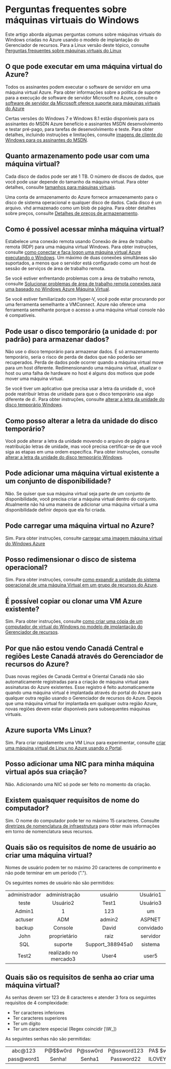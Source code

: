 <properties
    pageTitle="Perguntas Frequentes sobre o Windows VMs | Microsoft Azure"
    description="Fornece respostas para algumas perguntas comuns sobre máquinas virtuais do Windows criadas com o modelo do Gerenciador de recursos."
    services="virtual-machines-windows"
    documentationCenter=""
    authors="cynthn"
    manager="timlt"
    editor=""
    tags="azure-resource-management"/>

<tags
    ms.service="virtual-machines-windows"
    ms.workload="infrastructure-services"
    ms.tgt_pltfrm="vm-windows"
    ms.devlang="na"
    ms.topic="article"
    ms.date="08/16/2016"
    ms.author="cynthn"/>

# <a name="frequently-asked-question-about-windows-virtual-machines"></a>Perguntas frequentes sobre máquinas virtuais do Windows 


Este artigo aborda algumas perguntas comuns sobre máquinas virtuais do Windows criadas no Azure usando o modelo de implantação do Gerenciador de recursos. Para a Linux versão deste tópico, consulte [Perguntas frequentes sobre máquinas virtuais do Linux](virtual-machines-linux-faq.md)

## <a name="what-can-i-run-on-an-azure-vm"></a>O que pode executar em uma máquina virtual do Azure?

Todos os assinantes podem executar o software de servidor em uma máquina virtual Azure. Para obter informações sobre a política de suporte para a execução de software de servidor Microsoft no Azure, consulte o [software de servidor da Microsoft oferece suporte para máquinas virtuais do Azure](https://support.microsoft.com/kb/2721672)

Certas versões do Windows 7 e Windows 8.1 estão disponíveis para os assinantes do MSDN Azure benefício e assinantes MSDN desenvolvimento e testar pré-pago, para tarefas de desenvolvimento e teste. Para obter detalhes, incluindo instruções e limitações, consulte [imagens de cliente do Windows para os assinantes do MSDN](http://azure.microsoft.com/blog/2014/05/29/windows-client-images-on-azure/). 


## <a name="how-much-storage-can-i-use-with-a-virtual-machine"></a>Quanto armazenamento pode usar com uma máquina virtual?

Cada disco de dados pode ser até 1 TB. O número de discos de dados, que você pode usar depende do tamanho da máquina virtual. Para obter detalhes, consulte [tamanhos para máquinas virtuais](virtual-machines-windows-sizes.md).

Uma conta de armazenamento do Azure fornece armazenamento para o disco de sistema operacional e qualquer disco de dados. Cada disco é um arquivo. vhd armazenado como um blob de página. Para obter detalhes sobre preços, consulte [Detalhes de preços de armazenamento](https://azure.microsoft.com/pricing/details/storage/).


## <a name="how-can-i-access-my-virtual-machine"></a>Como é possível acessar minha máquina virtual?

Estabelece uma conexão remota usando Conexão de área de trabalho remota (RDP) para uma máquina virtual Windows. Para obter instruções, consulte [como conectar e faça logon uma máquina virtual Azure executando o Windows](virtual-machines-windows-connect-logon.md). Um máximo de duas conexões simultâneas são suportados, a menos que o servidor está configurado como um host de sessão de serviços de área de trabalho remota.  


Se você estiver enfrentando problemas com a área de trabalho remota, consulte [Solucionar problemas de área de trabalho remota conexões para uma baseado no Windows Azure Máquina Virtual](virtual-machines-windows-troubleshoot-rdp-connection.md). 

Se você estiver familiarizado com Hyper-V, você pode estar procurando por uma ferramenta semelhante a VMConnect. Azure não oferece uma ferramenta semelhante porque o acesso a uma máquina virtual console não é compatíveis.

## <a name="can-i-use-the-temporary-disk-the-d-drive-by-default-to-store-data"></a>Pode usar o disco temporário (a unidade d: por padrão) para armazenar dados?

Não use o disco temporário para armazenar dados. É só armazenamento temporário, seria o risco de perda de dados que não poderão ser recuperados. Perda de dados pode ocorrer quando a máquina virtual move para um host diferente. Redimensionando uma máquina virtual, atualizar o host ou uma falha de hardware no host é alguns dos motivos que pode mover uma máquina virtual.

Se você tiver um aplicativo que precisa usar a letra da unidade d:, você pode reatribuir letras de unidade para que o disco temporário usa algo diferente de d:. Para obter instruções, consulte [alterar a letra da unidade do disco temporário Windows](virtual-machines-windows-classic-change-drive-letter.md).

## <a name="how-can-i-change-the-drive-letter-of-the-temporary-disk"></a>Como posso alterar a letra da unidade do disco temporário?

Você pode alterar a letra da unidade movendo o arquivo de página e reatribuição letras de unidade, mas você precisa certificar-se de que você siga as etapas em uma ordem específica. Para obter instruções, consulte [alterar a letra da unidade do disco temporário Windows](virtual-machines-windows-classic-change-drive-letter.md).

## <a name="can-i-add-an-existing-vm-to-an-availability-set"></a>Pode adicionar uma máquina virtual existente a um conjunto de disponibilidade?

Não. Se quiser que sua máquina virtual seja parte de um conjunto de disponibilidade, você precisa criar a máquina virtual dentro do conjunto. Atualmente não há uma maneira de adicionar uma máquina virtual a uma disponibilidade definir depois que ela foi criada.

## <a name="can-i-upload-a-virtual-machine-to-azure"></a>Pode carregar uma máquina virtual no Azure?

Sim. Para obter instruções, consulte [carregar uma imagem máquina virtual do Windows Azure](virtual-machines-windows-upload-image.md)

## <a name="can-i-resize-the-os-disk"></a>Posso redimensionar o disco de sistema operacional?

Sim. Para obter instruções, consulte [como expandir a unidade do sistema operacional de uma máquina Virtual em um grupo de recursos do Azure](virtual-machines-windows-expand-os-disk.md).

## <a name="can-i-copy-or-clone-an-existing-azure-vm"></a>É possível copiar ou clonar uma VM Azure existente?

Sim. Para obter instruções, consulte [como criar uma cópia de um computador de virtual do Windows no modelo de implantação do Gerenciador de recursos](virtual-machines-windows-vhd-copy.md).

## <a name="why-am-i-not-seeing-canada-central-and-canada-east-regions-through-azure-resource-manager"></a>Por que não estou vendo Canadá Central e regiões Leste Canadá através do Gerenciador de recursos do Azure?

Duas novas regiões de Canadá Central e Oriental Canadá não são automaticamente registradas para a criação de máquina virtual para assinaturas do Azure existentes. Esse registro é feito automaticamente quando uma máquina virtual é implantada através do portal do Azure para qualquer outra região usando o Gerenciador de recursos do Azure. Depois que uma máquina virtual for implantada em qualquer outra região Azure, novas regiões devem estar disponíveis para subsequentes máquinas virtuais.

## <a name="does-azure-support-linux-vms"></a>Azure suporta VMs Linux?

Sim. Para criar rapidamente uma VM Linux para experimentar, consulte [criar uma máquina virtual de Linux no Azure usando o Portal](virtual-machines-linux-quick-create-portal.md).

## <a name="can-i-add-a-nic-to-my-vm-after-its-created"></a>Posso adicionar uma NIC para minha máquina virtual após sua criação?

Não. Adicionando uma NIC só pode ser feito no momento da criação.

## <a name="are-there-any-computer-name-requirements"></a>Existem quaisquer requisitos de nome do computador?

Sim. O nome do computador pode ter no máximo 15 caracteres. Consulte [diretrizes de nomenclatura de infraestrutura](virtual-machines-windows-infrastructure-naming-guidelines.md) para obter mais informações em torno de nomenclatura seus recursos.

## <a name="what-are-the-username-requirements-when-creating-a-vm"></a>Quais são os requisitos de nome de usuário ao criar uma máquina virtual?

Nomes de usuário podem ter no máximo 20 caracteres de comprimento e não pode terminar em um período ("."). 

Os seguintes nomes de usuário não são permitidos:

<table>
    <tr>
        <td style="text-align:center">administrador </td><td style="text-align:center"> administração </td><td style="text-align:center"> usuário </td><td style="text-align:center"> Usuário1</td>
    </tr>
    <tr>
        <td style="text-align:center">teste </td><td style="text-align:center"> Usuário2 </td><td style="text-align:center"> Test1 </td><td style="text-align:center"> Usuário3</td>
    </tr>
    <tr>
        <td style="text-align:center">Admin1 </td><td style="text-align:center"> 1 </td><td style="text-align:center"> 123 </td><td style="text-align:center"> um</td>
    </tr>
    <tr>
        <td style="text-align:center">actuser  </td><td style="text-align:center"> ADM </td><td style="text-align:center"> admin2 </td><td style="text-align:center"> ASPNET</td>
    </tr>
    <tr>
        <td style="text-align:center">backup </td><td style="text-align:center"> Console </td><td style="text-align:center"> David </td><td style="text-align:center"> convidado</td>
    </tr>
    <tr>
        <td style="text-align:center">John </td><td style="text-align:center"> proprietário </td><td style="text-align:center"> raiz </td><td style="text-align:center"> servidor</td>
    </tr>
    <tr>
        <td style="text-align:center">SQL </td><td style="text-align:center"> suporte </td><td style="text-align:center"> Support_388945a0 </td><td style="text-align:center"> sistema</td>
    </tr>
    <tr>
        <td style="text-align:center">Test2 </td><td style="text-align:center"> realizado no mercado3 </td><td style="text-align:center"> User4 </td><td style="text-align:center"> user5</td>
    </tr>
</table>

## <a name="what-are-the-password-requirements-when-creating-a-vm"></a>Quais são os requisitos de senha ao criar uma máquina virtual?

As senhas devem ser 123 de 8 caracteres e atender 3 fora os seguintes requisitos de 4 complexidade:

- Ter caracteres inferiores
- Ter caracteres superiores
- Ter um dígito
- Ter um caractere especial (Regex coincidir [\W_])

As seguintes senhas não são permitidas:

<table>
    <tr>
        <td style="text-align:center">abc@123</td><td style="text-align:center">P@$$w0rd</td><td style="text-align:center">P@ssw0rd</td><td style="text-align:center">P@ssword123</td><td style="text-align:center">PA$ $word</td>
    </tr>
    <tr>
        <td style="text-align:center">pass@word1</td><td style="text-align:center">Senha!</td><td style="text-align:center">Senha1</td><td style="text-align:center">Password22</td><td style="text-align:center">ILOVEYOU!</td>
    </tr>
</table>
